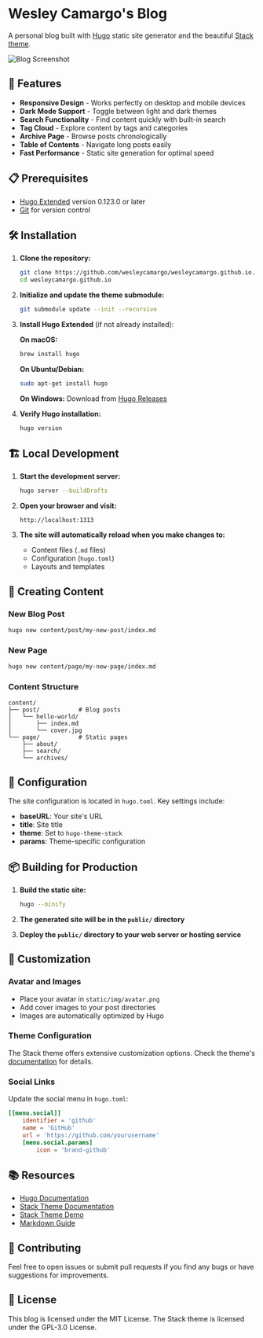 # Wesley Camargo's Blog

A personal blog built with [Hugo](https://gohugo.io/) static site generator and the beautiful [Stack theme](https://github.com/CaiJimmy/hugo-theme-stack).

![Blog Screenshot](https://github.com/user-attachments/assets/36c9f80a-c0ca-47ae-8c9a-abc4c328af02)

## 🚀 Features

- **Responsive Design** - Works perfectly on desktop and mobile devices
- **Dark Mode Support** - Toggle between light and dark themes
- **Search Functionality** - Find content quickly with built-in search
- **Tag Cloud** - Explore content by tags and categories
- **Archive Page** - Browse posts chronologically
- **Table of Contents** - Navigate long posts easily
- **Fast Performance** - Static site generation for optimal speed

## 📋 Prerequisites

- [Hugo Extended](https://gohugo.io/installation/) version 0.123.0 or later
- [Git](https://git-scm.com/) for version control

## 🛠️ Installation

1. **Clone the repository:**
   ```bash
   git clone https://github.com/wesleycamargo/wesleycamargo.github.io.git
   cd wesleycamargo.github.io
   ```

2. **Initialize and update the theme submodule:**
   ```bash
   git submodule update --init --recursive
   ```

3. **Install Hugo Extended** (if not already installed):
   
   **On macOS:**
   ```bash
   brew install hugo
   ```
   
   **On Ubuntu/Debian:**
   ```bash
   sudo apt-get install hugo
   ```
   
   **On Windows:**
   Download from [Hugo Releases](https://github.com/gohugoio/hugo/releases)

4. **Verify Hugo installation:**
   ```bash
   hugo version
   ```

## 🏗️ Local Development

1. **Start the development server:**
   ```bash
   hugo server --buildDrafts
   ```

2. **Open your browser and visit:**
   ```
   http://localhost:1313
   ```

3. **The site will automatically reload when you make changes to:**
   - Content files (`.md` files)
   - Configuration (`hugo.toml`)
   - Layouts and templates

## 📝 Creating Content

### New Blog Post

```bash
hugo new content/post/my-new-post/index.md
```

### New Page

```bash
hugo new content/page/my-new-page/index.md
```

### Content Structure

```
content/
├── post/           # Blog posts
│   └── hello-world/
│       ├── index.md
│       └── cover.jpg
└── page/           # Static pages
    ├── about/
    ├── search/
    └── archives/
```

## 🔧 Configuration

The site configuration is located in `hugo.toml`. Key settings include:

- **baseURL**: Your site's URL
- **title**: Site title
- **theme**: Set to `hugo-theme-stack`
- **params**: Theme-specific configuration

## 📦 Building for Production

1. **Build the static site:**
   ```bash
   hugo --minify
   ```

2. **The generated site will be in the `public/` directory**

3. **Deploy the `public/` directory to your web server or hosting service**

## 🎨 Customization

### Avatar and Images

- Place your avatar in `static/img/avatar.png`
- Add cover images to your post directories
- Images are automatically optimized by Hugo

### Theme Configuration

The Stack theme offers extensive customization options. Check the theme's [documentation](https://stack.jimmycai.com/) for details.

### Social Links

Update the social menu in `hugo.toml`:

```toml
[[menu.social]]
    identifier = 'github'
    name = 'GitHub'
    url = 'https://github.com/yourusername'
    [menu.social.params]
        icon = 'brand-github'
```

## 📚 Resources

- [Hugo Documentation](https://gohugo.io/documentation/)
- [Stack Theme Documentation](https://stack.jimmycai.com/)
- [Stack Theme Demo](https://demo.stack.jimmycai.com/)
- [Markdown Guide](https://www.markdownguide.org/)

## 🤝 Contributing

Feel free to open issues or submit pull requests if you find any bugs or have suggestions for improvements.

## 📄 License

This blog is licensed under the MIT License. The Stack theme is licensed under the GPL-3.0 License.